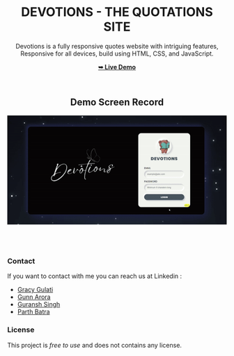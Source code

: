 <div align="center">
  
<h1 align="center">DEVOTIONS - THE QUOTATIONS SITE </h1>

  Devotions is a fully responsive quotes website with intriguing features, <br /> Responsive for all devices, build using HTML, CSS, and JavaScript.

  <a href="https://gracygulati7.github.io/DEVOTIONS/"><strong>➥ Live Demo</strong></a>

<br />

<h2>Demo Screen Record</h2>

![Devotions Demo](https://github.com/gracygulati7/DEVOTIONS/blob/main/live%20demo.gif)

</div>

<br><br>
### Contact

If you want to contact with me you can reach us at Linkedin : 

- [Gracy Gulati](https://www.linkedin.com/in/gracy-gulati-956061292/)
- [Gunn Arora](https://www.linkedin.com/in/gunn-arora-3a0a9b291/)
- [Guransh Singh](https://www.linkedin.com/in/guransh-singh-336b4a254/)
- [Parth Batra](https://www.linkedin.com/in/parth-batra-1aa633259/)


### License

This project is *free to use* and does not contains any license.

